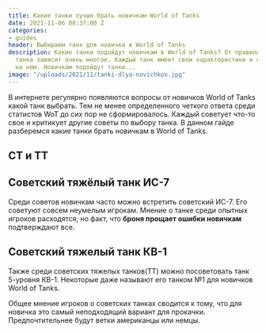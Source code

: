 ```yaml
---
title: Какие танки лучше брать новичкам World of Tanks
date: 2021-11-06 08:37:00 Z
categories:
- guides
header: Выбираем танк для новичка в World of Tanks
description: Какие танки подойдут новичкам в World of Tanks? От правильного выбора
  танка зависит очень многое. Каждый танк имеет свои характеристики и сложность игры
  на нем. Новичкам подойдут танки...
image: "/uploads/2021/11/tanki-dlya-novichkov.jpg"
---
```


В интернете регулярно появляются вопросы от новичков World of Tanks какой танк выбрать. Тем не менее определенного четкого ответа среди статистов WoT до сих пор не сформировалось. Каждый советует что-то свое и критикует другие советы по выбору танка. В данном гайде разберемся какие танки брать новичкам в World of Tanks.

## СТ и ТТ

## Cоветский тяжёлый танк ИС-7

Среди советов новичкам часто можно встретить советский ИС-7. Его советуют совсем неумелым игрокам. Мнение о танке среди опытных игроков расходятся, но факт, что **броня прощает ошибки новичкам** подтверждают все.

## Советский тяжелый танк КВ-1

Также среди советских тяжелых танков(ТТ) можно посоветовать  танк 5-уровня КВ-1. Некоторые даже называют его танком №1 для новичков World of Tanks.

Общее мнение игроков о советских танках сводится к тому, что для новичка это самый неподходящий вариант для прокачки. Предпочтительнее будут ветки американцы или немцы.

